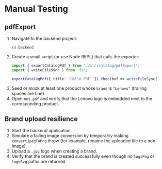 # Manual Testing

## pdfExport
1. Navigate to the backend project:
   ```bash
   cd backend
   ```
2. Create a small script (or use Node REPL) that calls the exporter:
   ```typescript
   import { exportCatalogPdf } from './src/catalog/pdfExport';
   import { writeFileSync } from 'fs';

   exportCatalogPdf({ title: 'Hello PDF' }).then(buf => writeFileSync('out.pdf', buf));
   ```
3. Seed or mock at least one product whose `brand` is `"Lenovo"` (trailing spaces are fine).
4. Open `out.pdf` and verify that the Lenovo logo is embedded next to the corresponding product.

## Brand upload resilience
1. Start the backend application.
2. Simulate a failing image conversion by temporarily making `convertJpegToPng` throw (for example, rename the uploaded file to a non-image).
3. Upload a `.jpg` logo when creating a brand.
4. Verify that the brand is created successfully even though no `logoPng` or `logoSvg` paths are returned.